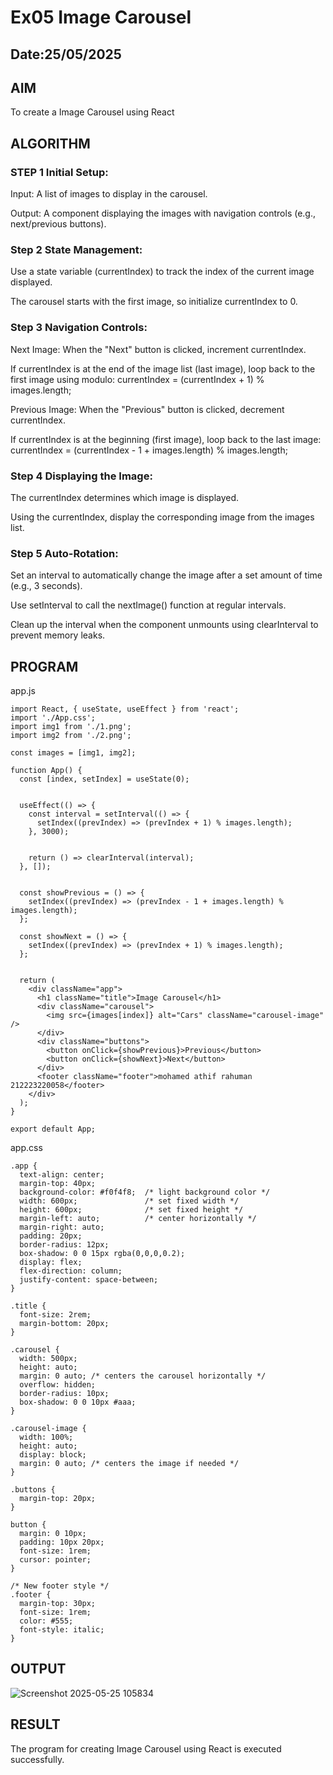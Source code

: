 # Ex05 Image Carousel
## Date:25/05/2025

## AIM
To create a Image Carousel using React 

## ALGORITHM
### STEP 1 Initial Setup:
Input: A list of images to display in the carousel.

Output: A component displaying the images with navigation controls (e.g., next/previous buttons).

### Step 2 State Management:
Use a state variable (currentIndex) to track the index of the current image displayed.

The carousel starts with the first image, so initialize currentIndex to 0.

### Step 3 Navigation Controls:
Next Image: When the "Next" button is clicked, increment currentIndex.

If currentIndex is at the end of the image list (last image), loop back to the first image using modulo:
currentIndex = (currentIndex + 1) % images.length;

Previous Image: When the "Previous" button is clicked, decrement currentIndex.

If currentIndex is at the beginning (first image), loop back to the last image:
currentIndex = (currentIndex - 1 + images.length) % images.length;

### Step 4 Displaying the Image:
The currentIndex determines which image is displayed.

Using the currentIndex, display the corresponding image from the images list.

### Step 5 Auto-Rotation:
Set an interval to automatically change the image after a set amount of time (e.g., 3 seconds).

Use setInterval to call the nextImage() function at regular intervals.

Clean up the interval when the component unmounts using clearInterval to prevent memory leaks.

## PROGRAM
app.js
```
import React, { useState, useEffect } from 'react';
import './App.css';
import img1 from './1.png';
import img2 from './2.png';

const images = [img1, img2];

function App() {
  const [index, setIndex] = useState(0);

  
  useEffect(() => {
    const interval = setInterval(() => {
      setIndex((prevIndex) => (prevIndex + 1) % images.length);
    }, 3000); 

   
    return () => clearInterval(interval);
  }, []);

  
  const showPrevious = () => {
    setIndex((prevIndex) => (prevIndex - 1 + images.length) % images.length);
  };

  const showNext = () => {
    setIndex((prevIndex) => (prevIndex + 1) % images.length);
  };

 
  return (
    <div className="app">
      <h1 className="title">Image Carousel</h1>
      <div className="carousel">
        <img src={images[index]} alt="Cars" className="carousel-image" />
      </div>
      <div className="buttons">
        <button onClick={showPrevious}>Previous</button>
        <button onClick={showNext}>Next</button>
      </div>
      <footer className="footer">mohamed athif rahuman 212223220058</footer>
    </div>
  );
}

export default App;
```
app.css
```
.app {
  text-align: center;
  margin-top: 40px;
  background-color: #f0f4f8;  /* light background color */
  width: 600px;               /* set fixed width */
  height: 600px;              /* set fixed height */
  margin-left: auto;          /* center horizontally */
  margin-right: auto;
  padding: 20px;
  border-radius: 12px;
  box-shadow: 0 0 15px rgba(0,0,0,0.2);
  display: flex;
  flex-direction: column;
  justify-content: space-between;
}

.title {
  font-size: 2rem;
  margin-bottom: 20px;
}

.carousel {
  width: 500px;
  height: auto;
  margin: 0 auto; /* centers the carousel horizontally */
  overflow: hidden;
  border-radius: 10px;
  box-shadow: 0 0 10px #aaa;
}

.carousel-image {
  width: 100%;
  height: auto;
  display: block;
  margin: 0 auto; /* centers the image if needed */
}

.buttons {
  margin-top: 20px;
}

button {
  margin: 0 10px;
  padding: 10px 20px;
  font-size: 1rem;
  cursor: pointer;
}

/* New footer style */
.footer {
  margin-top: 30px;
  font-size: 1rem;
  color: #555;
  font-style: italic;
}
```

## OUTPUT
![Screenshot 2025-05-25 105834](https://github.com/user-attachments/assets/2f2ad31a-4917-40fa-a5f4-bb03d628c337)


## RESULT
The program for creating Image Carousel using React is executed successfully.
